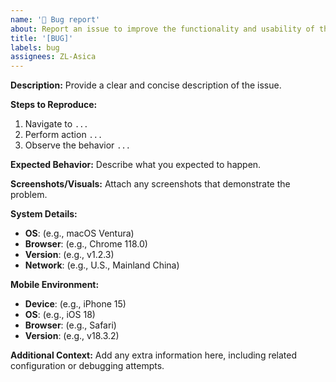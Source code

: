 ```yaml
---
name: '🐛 Bug report'
about: Report an issue to improve the functionality and usability of the project.
title: '[BUG]'
labels: bug
assignees: ZL-Asica
---
```


**Description:**
Provide a clear and concise description of the issue.

**Steps to Reproduce:**

1. Navigate to `...`
2. Perform action `...`
3. Observe the behavior `...`

**Expected Behavior:**
Describe what you expected to happen.

**Screenshots/Visuals:**
Attach any screenshots that demonstrate the problem.

**System Details:**

- **OS**: (e.g., macOS Ventura)
- **Browser**: (e.g., Chrome 118.0)
- **Version**: (e.g., v1.2.3)
- **Network**: (e.g., U.S., Mainland China)

**Mobile Environment:**

- **Device**: (e.g., iPhone 15)
- **OS**: (e.g., iOS 18)
- **Browser**: (e.g., Safari)
- **Version**: (e.g., v18.3.2)

**Additional Context:**
Add any extra information here, including related configuration or debugging attempts.
